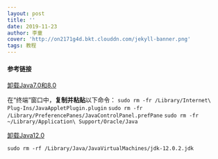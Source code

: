 ```yaml
---
layout: post
title: ''
date: 2019-11-23
author: 李童
cover: 'http://on2171g4d.bkt.clouddn.com/jekyll-banner.png'
tags: 教程
---
```


#### 参考链接

[卸载Java7.0和8.0](https://www.java.com/zh_CN/download/help/mac_uninstall_java.xml)

在“终端”窗口中，**复制并粘贴**以下命令：
`sudo rm -fr /Library/Internet\ Plug-Ins/JavaAppletPlugin.plugin`
`sudo rm -fr /Library/PreferencePanes/JavaControlPanel.prefPane`
`sudo rm -fr ~/Library/Application\ Support/Oracle/Java`

[卸载Java12.0](https://www.cnblogs.com/ritte/p/11273556.html)

`sudo rm -rf /Library/Java/JavaVirtualMachines/jdk-12.0.2.jdk`

